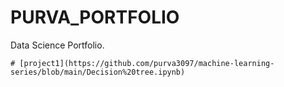 # PURVA_PORTFOLIO
Data Science Portfolio.
 
 
 	# [project1](https://github.com/purva3097/machine-learning-series/blob/main/Decision%20tree.ipynb)
